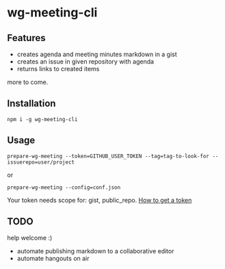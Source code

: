 # wg-meeting-cli

## Features

- creates agenda and meeting minutes markdown in a gist
- creates an issue in given repository with agenda
- returns links to created items

more to come.

## Installation

```
npm i -g wg-meeting-cli
```
## Usage
```
prepare-wg-meeting --token=GITHUB_USER_TOKEN --tag=tag-to-look-for --issuerepo=user/project
```
or
```
prepare-wg-meeting --config=conf.json
```


Your token needs scope for: gist, public_repo.
[How to get a token](https://help.github.com/articles/creating-a-personal-access-token-for-the-command-line/)


## TODO

help welcome :)

- automate publishing markdown to a collaborative editor
- automate hangouts on air
